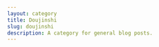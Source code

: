 ```yaml
---
layout: category
title: Doujinshi
slug: doujinshi
description: A category for general blog posts.
---
```


